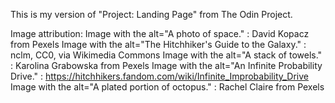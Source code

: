 This is my version of "Project: Landing Page" from The Odin Project. 

Image attribution:
Image with the alt="A photo of space." : David Kopacz from Pexels
Image with the alt="The Hitchhiker's Guide to the Galaxy." : nclm, CC0, via Wikimedia Commons
Image with the alt="A stack of towels." : Karolina Grabowska from Pexels
Image with the alt="An Infinite Probability Drive." : https://hitchhikers.fandom.com/wiki/Infinite_Improbability_Drive
Image with the alt="A plated portion of octopus." : Rachel Claire from Pexels